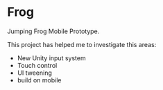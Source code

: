 # Frog
Jumping Frog Mobile Prototype.

This project has helped me to investigate this areas: 

- New Unity input system
- Touch control
- UI tweening
- build on mobile
